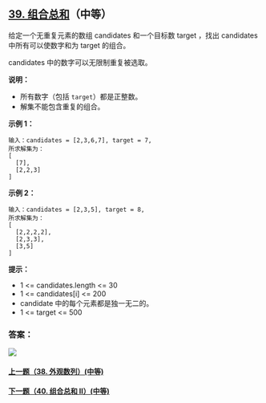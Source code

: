 ## [39. 组合总和](https://leetcode-cn.com/problems/combination-sum/)（中等）

给定一个无重复元素的数组 candidates 和一个目标数 target ，找出 candidates 中所有可以使数字和为 target 的组合。

candidates 中的数字可以无限制重复被选取。

**说明：**

- 所有数字（包括 `target`）都是正整数。
- 解集不能包含重复的组合。 

**示例 1：**

```
输入：candidates = [2,3,6,7], target = 7,
所求解集为：
[
  [7],
  [2,2,3]
]
```

**示例 2：**

```
输入：candidates = [2,3,5], target = 8,
所求解集为：
[
  [2,2,2,2],
  [2,3,3],
  [3,5]
]
```

**提示：**

- 1 <= candidates.length <= 30
- 1 <= candidates[i] <= 200
- candidate 中的每个元素都是独一无二的。
- 1 <= target <= 500



### 答案：



![](https://img-blog.csdnimg.cn/20200807155236311.png)

#### [上一题（38. 外观数列）(中等)](https://github.com/sdwwld/leetCode/blob/master/src/main/java/com/wld/java/leetcode/leetCode0038.md)

#### [下一题（40. 组合总和 II）(中等)](https://github.com/sdwwld/leetCode/blob/master/src/main/java/com/wld/java/leetcode/leetCode0040.md)